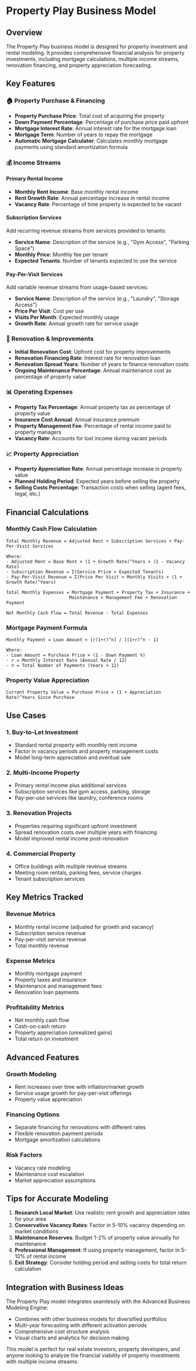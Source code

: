 # Property Play Business Model

## Overview
The Property Play business model is designed for property investment and rental modeling. It provides comprehensive financial analysis for property investments, including mortgage calculations, multiple income streams, renovation financing, and property appreciation forecasting.

## Key Features

### 🏠 Property Purchase & Financing
- **Property Purchase Price**: Total cost of acquiring the property
- **Down Payment Percentage**: Percentage of purchase price paid upfront
- **Mortgage Interest Rate**: Annual interest rate for the mortgage loan
- **Mortgage Term**: Number of years to repay the mortgage
- **Automatic Mortgage Calculator**: Calculates monthly mortgage payments using standard amortization formula

### 💰 Income Streams

#### Primary Rental Income
- **Monthly Rent Income**: Base monthly rental income
- **Rent Growth Rate**: Annual percentage increase in rental income
- **Vacancy Rate**: Percentage of time property is expected to be vacant

#### Subscription Services
Add recurring revenue streams from services provided to tenants:
- **Service Name**: Description of the service (e.g., "Gym Access", "Parking Space")
- **Monthly Price**: Monthly fee per tenant
- **Expected Tenants**: Number of tenants expected to use the service

#### Pay-Per-Visit Services
Add variable revenue streams from usage-based services:
- **Service Name**: Description of the service (e.g., "Laundry", "Storage Access")
- **Price Per Visit**: Cost per use
- **Visits Per Month**: Expected monthly usage
- **Growth Rate**: Annual growth rate for service usage

### 🔧 Renovation & Improvements
- **Initial Renovation Cost**: Upfront cost for property improvements
- **Renovation Financing Rate**: Interest rate for renovation loan
- **Renovation Spread Years**: Number of years to finance renovation costs
- **Ongoing Maintenance Percentage**: Annual maintenance cost as percentage of property value

### 📊 Operating Expenses
- **Property Tax Percentage**: Annual property tax as percentage of property value
- **Insurance Cost Annual**: Annual insurance premium
- **Property Management Fee**: Percentage of rental income paid to property managers
- **Vacancy Rate**: Accounts for lost income during vacant periods

### 📈 Property Appreciation
- **Property Appreciation Rate**: Annual percentage increase in property value
- **Planned Holding Period**: Expected years before selling the property
- **Selling Costs Percentage**: Transaction costs when selling (agent fees, legal, etc.)

## Financial Calculations

### Monthly Cash Flow Calculation
```
Total Monthly Revenue = Adjusted Rent + Subscription Services + Pay-Per-Visit Services

Where:
- Adjusted Rent = Base Rent × (1 + Growth Rate)^Years × (1 - Vacancy Rate)
- Subscription Revenue = Σ(Service Price × Expected Tenants)
- Pay-Per-Visit Revenue = Σ(Price Per Visit × Monthly Visits × (1 + Growth Rate)^Years)

Total Monthly Expenses = Mortgage Payment + Property Tax + Insurance + 
                        Maintenance + Management Fee + Renovation Payment

Net Monthly Cash Flow = Total Revenue - Total Expenses
```

### Mortgage Payment Formula
```
Monthly Payment = Loan Amount × [r(1+r)^n] / [(1+r)^n - 1]

Where:
- Loan Amount = Purchase Price × (1 - Down Payment %)
- r = Monthly Interest Rate (Annual Rate / 12)
- n = Total Number of Payments (Years × 12)
```

### Property Value Appreciation
```
Current Property Value = Purchase Price × (1 + Appreciation Rate)^Years Since Purchase
```

## Use Cases

### 1. Buy-to-Let Investment
- Standard rental property with monthly rent income
- Factor in vacancy periods and property management costs
- Model long-term appreciation and eventual sale

### 2. Multi-Income Property
- Primary rental income plus additional services
- Subscription services like gym access, parking, storage
- Pay-per-use services like laundry, conference rooms

### 3. Renovation Projects
- Properties requiring significant upfront investment
- Spread renovation costs over multiple years with financing
- Model improved rental income post-renovation

### 4. Commercial Property
- Office buildings with multiple revenue streams
- Meeting room rentals, parking fees, service charges
- Tenant subscription services

## Key Metrics Tracked

### Revenue Metrics
- Monthly rental income (adjusted for growth and vacancy)
- Subscription service revenue
- Pay-per-visit service revenue
- Total monthly revenue

### Expense Metrics
- Monthly mortgage payment
- Property taxes and insurance
- Maintenance and management fees
- Renovation loan payments

### Profitability Metrics
- Net monthly cash flow
- Cash-on-cash return
- Property appreciation (unrealized gains)
- Total return on investment

## Advanced Features

### Growth Modeling
- Rent increases over time with inflation/market growth
- Service usage growth for pay-per-visit offerings
- Property value appreciation

### Financing Options
- Separate financing for renovations with different rates
- Flexible renovation payment periods
- Mortgage amortization calculations

### Risk Factors
- Vacancy rate modeling
- Maintenance cost escalation
- Market appreciation assumptions

## Tips for Accurate Modeling

1. **Research Local Market**: Use realistic rent growth and appreciation rates for your area
2. **Conservative Vacancy Rates**: Factor in 5-10% vacancy depending on market conditions
3. **Maintenance Reserves**: Budget 1-2% of property value annually for maintenance
4. **Professional Management**: If using property management, factor in 5-10% of rental income
5. **Exit Strategy**: Consider holding period and selling costs for total return calculation

## Integration with Business Ideas

The Property Play model integrates seamlessly with the Advanced Business Modeling Engine:
- Combines with other business models for diversified portfolios
- Multi-year forecasting with different activation periods
- Comprehensive cost structure analysis
- Visual charts and analytics for decision making

This model is perfect for real estate investors, property developers, and anyone looking to analyze the financial viability of property investments with multiple income streams. 
